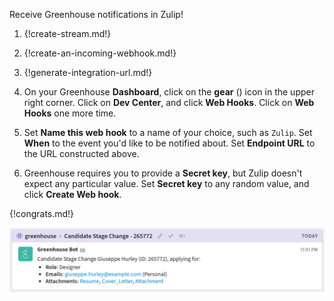 Receive Greenhouse notifications in Zulip!

1. {!create-stream.md!}

1. {!create-an-incoming-webhook.md!}

1. {!generate-integration-url.md!}

1. On your Greenhouse **Dashboard**, click on the
   **gear** (<i class="fa fa-cog"></i>) icon in the upper right
   corner. Click on **Dev Center**, and click **Web Hooks**.
   Click on **Web Hooks** one more time.

1. Set **Name this web hook** to a name of your choice, such as
   `Zulip`. Set **When** to the event you'd like to be notified
   about. Set **Endpoint URL** to the URL constructed above.

1. Greenhouse requires you to provide a **Secret key**, but Zulip
   doesn't expect any particular value. Set **Secret key** to any
   random value, and click **Create Web hook**.

{!congrats.md!}

![](/static/images/integrations/greenhouse/000.png)
